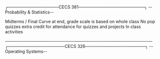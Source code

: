 ╭─────────────────CECS 381──────────────────────╮
         --Probability & Statistics--

Midterms / Final
Curve at end, grade scale is based on whole class
No pop quizzes
extra credit for attendance for quizzes and projects
In class activities









─────────────────────────────────────────────────
╭───────────────────CECS 326────────────────────╮
              --Operating Systems--
